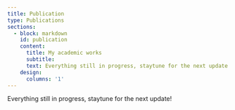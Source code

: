 ```yaml
---
title: Publication
type: Publications
sections:
  - block: markdown
    id: publication
    content:
      title: My academic works
      subtitle: 
      text: Everything still in progress, staytune for the next update!
    design:
      columns: '1'
---
```

Everything still in progress, staytune for the next update!